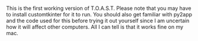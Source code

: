 ### 
This is the first working version of T.O.A.S.T.
Please note that you may have to install customtkinter for it to run.
You should also get familiar with py2app and the code used for this before trying it out yourself since I am uncertain how it will affect other computers. All I can tell is that it works fine on my mac.
